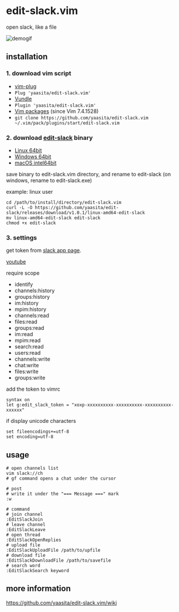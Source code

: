 # edit-slack.vim

open slack, like a file

![demogif](https://i.imgur.com/zYs4XdX.gif)

## installation

### 1. download vim script

*  [vim-plug](https://github.com/junegunn/vim-plug)
  * `Plug 'yaasita/edit-slack.vim'`
*  [Vundle](https://github.com/gmarik/vundle)
  * `Plugin 'yaasita/edit-slack.vim'`
*  [Vim packages](http://vimhelp.appspot.com/repeat.txt.html#packages) (since Vim 7.4.1528)
  * `git clone https://github.com/yaasita/edit-slack.vim ~/.vim/pack/plugins/start/edit-slack.vim`

### 2. download [edit-slack](https://github.com/yaasita/edit-slack) binary

* [Linux 64bit](https://github.com/yaasita/edit-slack/releases/download/v1.0.1/linux-amd64-edit-slack)
* [Windows 64bit](https://github.com/yaasita/edit-slack/releases/download/v1.0.1/windows-amd64-edit-slack.exe)
* [macOS intel64bit](https://github.com/yaasita/edit-slack/releases/download/v1.0.1/darwin-amd64-edit-slack)

save binary to edit-slack.vim directory, and rename to edit-slack (on windows, rename to edit-slack.exe)

example: linux user

    cd /path/to/install/directory/edit-slack.vim
    curl -L -O https://github.com/yaasita/edit-slack/releases/download/v1.0.1/linux-amd64-edit-slack
    mv linux-amd64-edit-slack edit-slack
    chmod +x edit-slack

### 3. settings

get token from [slack app page](https://api.slack.com/apps).

[youtube](https://www.youtube.com/watch?v=z9PD7-UXSbA)

require scope

* identify
* channels:history
* groups:history
* im:history
* mpim:history
* channels:read
* files:read
* groups:read
* im:read
* mpim:read
* search:read
* users:read
* channels:write
* chat:write
* files:write
* groups:write

add the token to vimrc

    syntax on
    let g:edit_slack_token = "xoxp-xxxxxxxxxx-xxxxxxxxxx-xxxxxxxxxx-xxxxxx"

if display unicode characters

    set fileencodings+=utf-8
    set encoding=utf-8

## usage

    # open channels list
    vim slack://ch
    # gf command opens a chat under the cursor

    # post
    # write it under the "=== Message ===" mark
    :w

    # command
    # join channel
    :EditSlackJoin
    # leave channel
    :EditSlackLeave
    # open thread
    :EditSlackOpenReplies
    # upload file
    :EditSlackUploadFile /path/to/upfile
    # download file
    :EditSlackDownloadFile /path/to/savefile
    # search word
    :EditSlackSearch keyword

## more information

https://github.com/yaasita/edit-slack.vim/wiki
